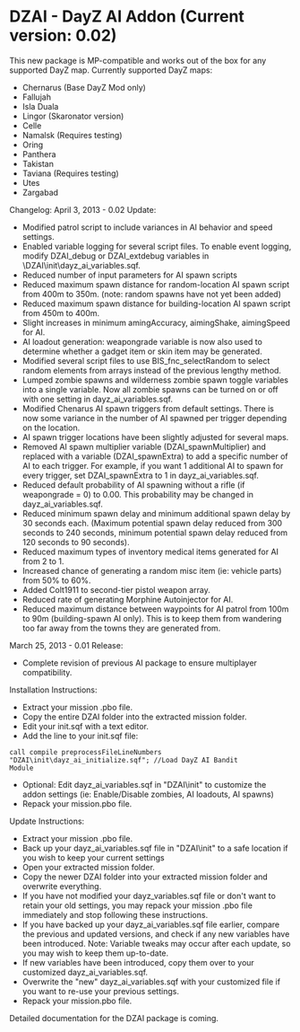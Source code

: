 DZAI - DayZ AI Addon (Current version: 0.02)
============


This new package is MP-compatible and works out of the box for any supported DayZ map. Currently supported DayZ maps:
- Chernarus (Base DayZ Mod only)
- Fallujah
- Isla Duala
- Lingor (Skaronator version)
- Celle
- Namalsk (Requires testing)
- Oring
- Panthera
- Takistan
- Taviana (Requires testing)
- Utes
- Zargabad

Changelog:
April 3, 2013 - 0.02 Update:
- Modified patrol script to include variances in AI behavior and speed settings.
- Enabled variable logging for several script files. To enable event logging, modify DZAI_debug or DZAI_extdebug variables in \DZAI\init\dayz_ai_variables.sqf.
- Reduced number of input parameters for AI spawn scripts
- Reduced maximum spawn distance for random-location AI spawn script from 400m to 350m. (note: random spawns have not yet been added)
- Reduced maximum spawn distance for building-location AI spawn script from 450m to 400m.
- Slight increases in minimum amingAccuracy, aimingShake, aimingSpeed for AI.
- AI loadout generation: weapongrade variable is now also used to determine whether a gadget item or skin item may be generated.
- Modified several script files to use BIS_fnc_selectRandom to select random elements from arrays instead of the previous lengthy method.
- Lumped zombie spawns and wilderness zombie spawn toggle variables into a single variable. Now all zombie spawns can be turned on or off with one setting in dayz_ai_variables.sqf.
- Modified Chenarus AI spawn triggers from default settings. There is now some variance in the number of AI spawned per trigger depending on the location.
- AI spawn trigger locations have been slightly adjusted for several maps.
- Removed AI spawn multiplier variable (DZAI_spawnMultiplier) and replaced with a variable (DZAI_spawnExtra) to add a specific number of AI to each trigger. For example, if you want 1 additional AI to spawn for every trigger, set DZAI_spawnExtra to 1 in dayz_ai_variables.sqf.
- Reduced default probability of AI spawning without a rifle (if weapongrade = 0) to 0.00. This probability may be changed in dayz_ai_variables.sqf.
- Reduced minimum spawn delay and minimum additional spawn delay by 30 seconds each. (Maximum potential spawn delay reduced from 300 seconds to 240 seconds, minimum potential spawn delay reduced from 120 seconds to 90 seconds).
- Reduced maximum types of inventory medical items generated for AI from 2 to 1.
- Increased chance of generating a random misc item (ie: vehicle parts) from 50% to 60%.
- Added Colt1911 to second-tier pistol weapon array.
- Reduced rate of generating Morphine Autoinjector for AI.
- Reduced maximum distance between waypoints for AI patrol from 100m to 90m (building-spawn AI only). This is to keep them from wandering too far away from the towns they are generated from.

March 25, 2013 - 0.01 Release:
- Complete revision of previous AI package to ensure multiplayer compatibility.

Installation Instructions:
- Extract your mission .pbo file.
- Copy the entire DZAI folder into the extracted mission folder.
- Edit your init.sqf with a text editor.
- Add the line to your init.sqf file: 

<code>call compile preprocessFileLineNumbers "DZAI\init\dayz_ai_initialize.sqf";				//Load DayZ AI Bandit Module</code>

- Optional: Edit dayz_ai_variables.sqf in "DZAI\init" to customize the addon settings (ie: Enable/Disable zombies, AI loadouts, AI spawns)
- Repack your mission.pbo file.

Update Instructions:
- Extract your mission .pbo file.
- Back up your dayz_ai_variables.sqf file in "DZAI\init" to a safe location if you wish to keep your current settings
- Open your extracted mission folder.
- Copy the newer DZAI folder into your extracted mission folder and overwrite everything.
- If you have not modified your dayz_variables.sqf file or don't want to retain your old settings, you may repack your mission .pbo file immediately and stop following these instructions.
- If you have backed up your dayz_ai_variables.sqf file earlier, compare the previous and updated versions, and check if any new variables have been introduced. Note: Variable tweaks may occur after each update, so you may wish to keep them up-to-date.
- If new variables have been introduced, copy them over to your customized dayz_ai_variables.sqf.
- Overwrite the "new" dayz_ai_variables.sqf with your customized file if you want to re-use your previous settings.
- Repack your mission.pbo file.

Detailed documentation for the DZAI package is coming.

